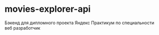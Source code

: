 # movies-explorer-api
Бэкенд для дипломного проекта Яндекс Практикум по специальности веб разработчик
